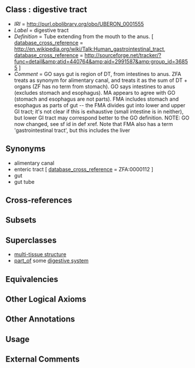 
## Class : digestive tract

 * *IRI* = http://purl.obolibrary.org/obo/UBERON_0001555
 * *Label* = digestive tract
 * *Definition* = Tube extending from the mouth to the anus. [ [database_cross_reference](../../ef/oboInOwl#hasDbXref.md) = http://en.wikipedia.org/wiki/Talk:Human_gastrointestinal_tract, [database_cross_reference](../../ef/oboInOwl#hasDbXref.md) = http://sourceforge.net/tracker/?func=detail&amp;atid=440764&amp;aid=2991587&amp;group_id=36855 ]
 * *Comment* = GO says gut is region of DT, from intestines to anus. ZFA treats as synonym for alimentary canal, and treats it as the sum of DT + organs (ZF has no term from stomach). GO says intestines to anus (excludes stomach and esophagus). MA appears to agree with GO (stomach and esophagus are not parts). FMA includes stomach and esophagus as parts of gut -- the FMA divides gut into lower and upper GI tract; it's not clear if this is exhaustive (small intestine is in neither), but lower GI tract may correspond better to the GO definition. NOTE: GO now changed, see sf id in def xref. Note that FMA also has a term 'gastrointestinal tract', but this includes the liver

## Synonyms

 * alimentary canal
 * enteric tract [ [database_cross_reference](../../ef/oboInOwl#hasDbXref.md) = ZFA:0000112 ]
 * gut
 * gut tube

## Cross-references


## Subsets


## Superclasses

 * [multi-tissue structure](../../UBERON/81/UBERON_0000481.md)
 * [part_of](../../BFO/50/BFO_0000050.md) some [digestive system](../../UBERON/07/UBERON_0001007.md)

## Equivalencies


## Other Logical Axioms


## Other Annotations


## Usage


## External Comments

